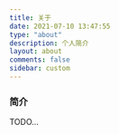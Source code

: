 ```yaml
---
title: 关于
date: 2021-07-10 13:47:55
type: "about"
description: 个人简介
layout: about
comments: false
sidebar: custom
---
```


### 简介

TODO...
